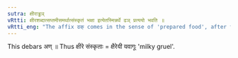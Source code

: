 ```yaml
---
sutra: क्षीराड्ढञ्
vRtti: क्षीरशब्दात्सप्तमीसमर्थात्संस्कृतं भक्षा इत्येतस्मिन्नर्थे ढञ् प्रत्ययो भवति ॥
vRtti_eng: "The affix ढक् comes in the sense of 'prepared food', after the word '_Kshira_' ending in the locative case in construction."
---
```

This debars अण् ॥ Thus क्षीरे संस्कृताः = क्षैरेयी यवागूः 'milky gruel'.
